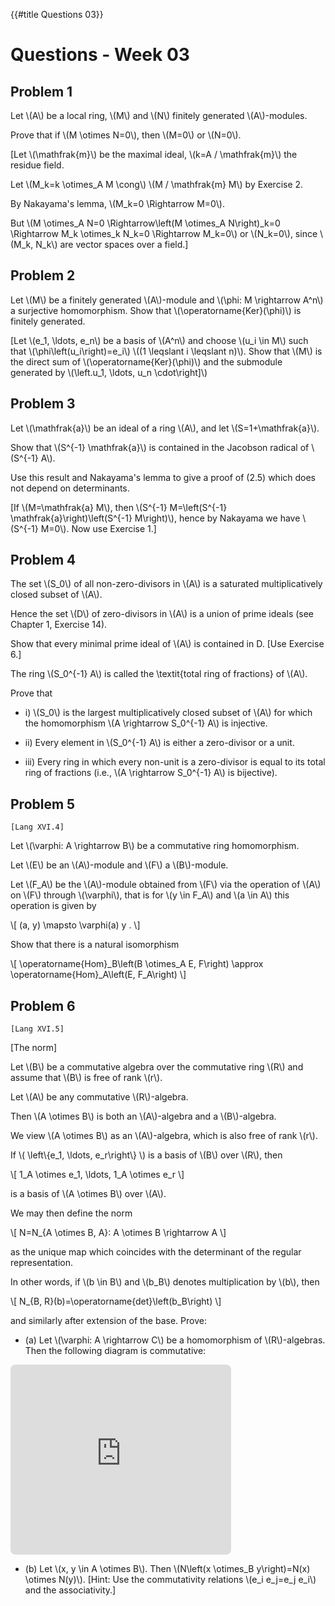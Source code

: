 {{#title Questions 03}}

# Questions - Week 03

## Problem 1

Let \\(A\\) be a local ring, \\(M\\) and \\(N\\) finitely generated \\(A\\)-modules.

Prove that if \\(M \otimes N=0\\), then \\(M=0\\) or \\(N=0\\).

[Let \\(\mathfrak{m}\\) be the maximal ideal, \\(k=A / \mathfrak{m}\\) the residue field.

Let \\(M\_k=k \otimes\_A M \cong\\) \\(M / \mathfrak{m} M\\) by Exercise 2.

By Nakayama's lemma, \\(M\_k=0 \Rightarrow M=0\\).

But \\(M \otimes\_A N=0 \Rightarrow\left(M \otimes\_A N\right)\_k=0 \Rightarrow M\_k \otimes\_k N\_k=0 \Rightarrow M\_k=0\\) or \\(N\_k=0\\),
since \\(M\_k, N\_k\\) are vector spaces over a field.]

## Problem 2

Let \\(M\\) be a finitely generated \\(A\\)-module and \\(\phi: M \rightarrow A\^n\\) a surjective homomorphism. Show that \\(\operatorname{Ker}(\phi)\\) is finitely generated.

[Let \\(e\_1, \ldots, e\_n\\) be a basis of \\(A\^n\\) and choose \\(u\_i \in M\\) such that \\(\phi\left(u\_i\right)=e\_i\\) \\((1 \leqslant i \leqslant n)\\). Show that \\(M\\) is the direct sum of \\(\operatorname{Ker}(\phi)\\) and the submodule generated by \\(\left.u\_1, \ldots, u\_n \cdot\right]\\)

## Problem 3

Let \\(\mathfrak{a}\\) be an ideal of a ring \\(A\\), and let \\(S=1+\mathfrak{a}\\).

Show that \\(S\^{-1} \mathfrak{a}\\) is contained in the Jacobson radical of \\(S\^{-1} A\\).

Use this result and Nakayama's lemma to give a proof of (2.5) which does not depend on determinants.

[If \\(M=\mathfrak{a} M\\), then \\(S\^{-1} M=\left(S\^{-1} \mathfrak{a}\right)\left(S\^{-1} M\right)\\), hence by Nakayama we have \\(S\^{-1} M=0\\). Now use Exercise 1.]

## Problem 4

The set \\(S\_0\\) of all non-zero-divisors in \\(A\\) is a saturated multiplicatively closed subset of \\(A\\).

Hence the set \\(D\\) of zero-divisors in \\(A\\) is a union of prime ideals (see Chapter 1, Exercise 14).

Show that every minimal prime ideal of \\(A\\) is contained in D. [Use Exercise 6.]

The ring \\(S\_0\^{-1} A\\) is called the \textit{total ring of fractions} of \\(A\\).

Prove that


* i) \\(S\_0\\) is the largest multiplicatively closed subset of \\(A\\) for which the homomorphism \\(A \rightarrow S\_0\^{-1} A\\) is injective.

* ii) Every element in \\(S\_0\^{-1} A\\) is either a zero-divisor or a unit.

* iii) Every ring in which every non-unit is a zero-divisor is equal to its total ring of fractions (i.e., \\(A \rightarrow S\_0\^{-1} A\\) is bijective).

## Problem 5

`[Lang XVI.4]`

Let \\(\varphi: A \rightarrow B\\) be a commutative ring homomorphism.

Let \\(E\\) be an \\(A\\)-module and \\(F\\) a \\(B\\)-module.

Let \\(F\_A\\) be the \\(A\\)-module obtained from \\(F\\) via the operation of \\(A\\) on \\(F\\) through \\(\varphi\\), that is for \\(y \in F\_A\\) and \\(a \in A\\) this operation is given by

\\[
(a, y) \mapsto \varphi(a) y .
\\]

Show that there is a natural isomorphism

\\[
\operatorname{Hom}\_B\left(B \otimes\_A E, F\right) \approx \operatorname{Hom}\_A\left(E, F\_A\right)
\\]

## Problem 6

`[Lang XVI.5]`

[The norm]

Let \\(B\\) be a commutative algebra over the commutative ring \\(R\\) and assume that \\(B\\) is free of rank \\(r\\).

Let \\(A\\) be any commutative \\(R\\)-algebra.

Then \\(A \otimes B\\) is both an \\(A\\)-algebra and a \\(B\\)-algebra.

We view \\(A \otimes B\\) as an \\(A\\)-algebra, which is also free of rank \\(r\\).

If \\( \left\\{e\_1, \ldots, e\_r\right\\} \\) is a basis of \\(B\\) over \\(R\\), then

\\[
1\_A \otimes e\_1, \ldots, 1\_A \otimes e\_r
\\]

is a basis of \\(A \otimes B\\) over \\(A\\).

We may then define the norm

\\[
N=N\_{A \otimes B, A}: A \otimes B \rightarrow A
\\]

as the unique map which coincides with the determinant of the regular representation.

In other words, if \\(b \in B\\) and \\(b\_B\\) denotes multiplication by \\(b\\), then

\\[
N\_{B, R}(b)=\operatorname{det}\left(b\_B\right)
\\]

and similarly after extension of the base. Prove:


* (a) Let \\(\varphi: A \rightarrow C\\) be a homomorphism of \\(R\\)-algebras. Then the following diagram is commutative:
<iframe class="quiver-embed" src="https://q.uiver.app/?q=WzAsNCxbMCwwLCJBXFxvdGltZXN7Qn0iXSxbMSwwLCJDXFxvdGltZXN7Qn0iXSxbMCwxLCJBIl0sWzEsMSwiQyJdLFswLDEsIlxcdmFycGhpXFxvdGltZXMxIl0sWzEsMywiTiJdLFswLDIsIk4iLDJdLFsyLDMsIlxcdmFycGhpIiwyXV0=&embed" width="353" height="304" style="border-radius: 8px; border: none;"></iframe>

* (b) Let \\(x, y \in A \otimes B\\). Then \\(N\left(x \otimes\_B y\right)=N(x) \otimes N(y)\\). [Hint: Use the commutativity relations \\(e\_i e\_j=e\_j e\_i\\) and the associativity.]
